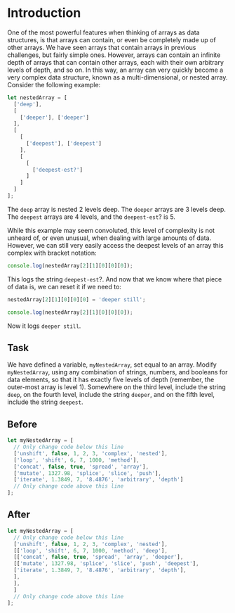 # Introduction
One of the most powerful features when thinking of arrays as data structures, is that arrays can contain, or even be completely made up of other arrays. We have seen arrays that contain arrays in previous challenges, but fairly simple ones. However, arrays can contain an infinite depth of arrays that can contain other arrays, each with their own arbitrary levels of depth, and so on. In this way, an array can very quickly become a very complex data structure, known as a multi-dimensional, or nested array. Consider the following example:

```javascript
let nestedArray = [
  ['deep'],
  [
    ['deeper'], ['deeper'] 
  ],
  [
    [
      ['deepest'], ['deepest']
    ],
    [
      [
        ['deepest-est?']
      ]
    ]
  ]
];
```
The `deep` array is nested 2 levels deep. The `deeper` arrays are 3 levels deep. The `deepest` arrays are 4 levels, and the `deepest-est`? is 5.

While this example may seem convoluted, this level of complexity is not unheard of, or even unusual, when dealing with large amounts of data. However, we can still very easily access the deepest levels of an array this complex with bracket notation:

```javascript
console.log(nestedArray[2][1][0][0][0]);
```
This logs the string `deepest-est`?. And now that we know where that piece of data is, we can reset it if we need to:

```javascript
nestedArray[2][1][0][0][0] = 'deeper still';

console.log(nestedArray[2][1][0][0][0]);
```
Now it logs `deeper still`.

## Task 
We have defined a variable, `myNestedArray`, set equal to an array. Modify `myNestedArray`, using any combination of strings, numbers, and booleans for data elements, so that it has exactly five levels of depth (remember, the outer-most array is level 1). Somewhere on the third level, include the string `deep`, on the fourth level, include the string `deeper`, and on the fifth level, include the string `deepest`.

## Before

```javascript
let myNestedArray = [
  // Only change code below this line
  ['unshift', false, 1, 2, 3, 'complex', 'nested'],
  ['loop', 'shift', 6, 7, 1000, 'method'],
  ['concat', false, true, 'spread', 'array'],
  ['mutate', 1327.98, 'splice', 'slice', 'push'],
  ['iterate', 1.3849, 7, '8.4876', 'arbitrary', 'depth']
  // Only change code above this line
];
```

## After

```javascript
let myNestedArray = [
  // Only change code below this line
  ['unshift', false, 1, 2, 3, 'complex', 'nested'],
  [['loop', 'shift', 6, 7, 1000, 'method', 'deep'],
  [['concat', false, true, 'spread', 'array', 'deeper'],
  [['mutate', 1327.98, 'splice', 'slice', 'push', 'deepest'],
  ['iterate', 1.3849, 7, '8.4876', 'arbitrary', 'depth'],
  ],
  ],
  ]
  // Only change code above this line
];
```
